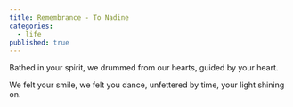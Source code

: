 ```yaml
---
title: Remembrance - To Nadine
categories:
  - life
published: true
---
```

Bathed in your spirit,
we drummed from our hearts,
guided by your heart.

We felt your smile,
we felt you dance,
unfettered by time,
your light shining on.
